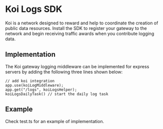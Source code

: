# Koi Logs SDK
Koi is a network designed to reward and help to coordinate the creation of public data resources. Install the SDK to register your gateway to the network and begin receiving traffic awards when you contribute logging data.

## Implementation
The Koi gateway logging middleware can be implemented for express servers by adding the following three lines shown below:
```
// add koi integration
app.use(koiLogMiddleware);
app.get("/logs", koiLogsHelper);
koiLogsDailyTask() // start the daily log task
```

## Example 
Check test.ts for an example of implementation.
